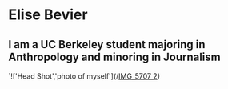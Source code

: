 # Elise Bevier
## I am a UC Berkeley student majoring in Anthropology and minoring in Journalism
`!['Head Shot','photo of myself'](/[IMG_5707 2](https://user-images.githubusercontent.com/109987594/180912069-3e995ce4-c87b-4bf3-8085-ce297b113366.png))

